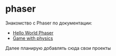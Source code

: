 # phaser

Знакомство с Phaser по документации:
- [Hello World Phaser](https://sashtje.github.io/phaser/hello-world/)
- [Game with physics](https://sashtje.github.io/phaser/first-game/)

Далее планирую добавлять сюда свои проекты
